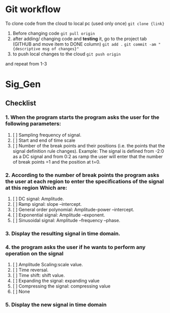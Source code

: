 # Git workflow
To clone code from the cloud to local pc (used only once)
`git clone {link}`
1. Before changing code
`git pull origin`
2. after adding/ changing code and **testing** it, go to the project tab  (GITHUB and move item to DONE column)
`git add .`
`git commit -am "{descriptive msg of changes}"`
3. to push local changes to the cloud
`git push origin`

and repeat from 1-3


# Sig_Gen
## Checklist

### 1. When the program starts the program asks the user for the following parameters:
1. [ ] Sampling frequency of signal. 
2. [ ] Start and end of time scale 
3. [ ] Number of the break points and their positions (i.e. the points that the signal definition rule changes). Example: The signal is defined from -2:0 as a DC signal and from 0:2 as ramp the user will  enter that the number of break points =1 and the position at t=0. 

### 2. According to the number of break points the program asks the user at each region to enter the specifications of the signal at this region Which are:
1. [ ] DC signal: Amplitude. 
2. [ ] Ramp signal: slope –intercept. 
2. [ ] General order polynomial: Amplitude-power –intercept.
4. [ ] Exponential signal: Amplitude –exponent. 
5. [ ] Sinusoidal signal: Amplitude –frequency –phase.

### 3. Display the resulting signal in time domain.

### 4. the program asks the user if he wants to perform any operation on the signal
1. [ ] Amplitude Scaling:scale value. 
2. [ ] Time  reversal. 
2. [ ] Time  shift: shift value. 
4. [ ] Expanding the signal: expanding value
5. [ ] Compressing the signal: compressing value
6. [ ] None

### 5. Display the new signal in time domain
